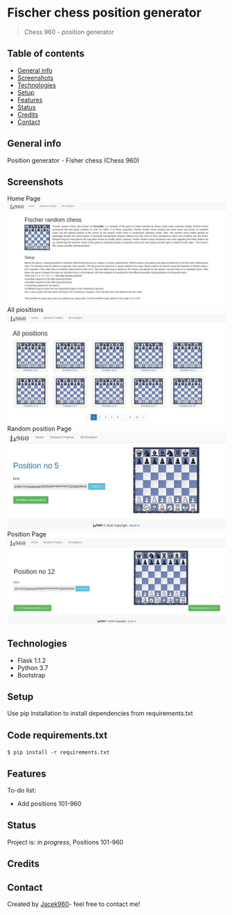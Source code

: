 # Fischer chess position generator
> Chess 960 - position generator

## Table of contents
* [General info](#general-info)
* [Screenshots](#screenshots)
* [Technologies](#technologies)
* [Setup](#setup)
* [Features](#features)
* [Status](#status)
* [Credits](#credits)
* [Contact](#contact)

## General info
Position generator - Fisher chess (Chess 960)

## Screenshots
Home Page
![Home page](./img/home.jpg)
All piositions
![All positions page](./img/allpositions.jpg)
Random position Page
![Random position page](./img/random.jpg)
Position Page
![Position page](./img/positon.jpg)


## Technologies
* Flask 1.1.2
* Python 3.7
* Bootstrap 

## Setup
Use pip installation to install dependencies from requirements.txt
## Code requirements.txt

`$ pip install -r requirements.txt`

## Features
To-do list:
* Add positions 101-960


## Status
Project is: _in progress_, Positions 101-960

## Credits


## Contact
Created by [Jacek960](mailto:j.kuciel@outlook.com)- feel free to contact me!

